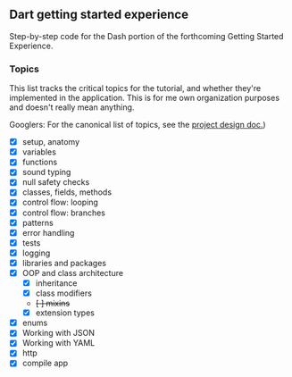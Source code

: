 ## Dart getting started experience

Step-by-step code for the Dash portion of the forthcoming Getting Started Experience.

### Topics

This list tracks the critical topics for the tutorial, and whether they're implemented in the application. This is for me own organization purposes and doesn't really mean anything.

Googlers: For the canonical list of topics, see the [project design doc.](https://docs.google.com/document/d/1SOQywApeqLyPKEdIDI5xvTea6RmgyFBgAYqQe73j6_Q/edit?resourcekey=0-VYlgPFgP62-F3pw0OjQOFw&tab=t.rkbpdp9bxsdu))

- [x] setup, anatomy
- [x] variables
- [x] functions
- [x] sound typing
- [x] null safety checks
- [x] classes, fields, methods
- [x] control flow: looping
- [x] control flow: branches
- [x] patterns
- [x] error handling
- [x] tests
- [x] logging
- [x] libraries and packages
- [x] OOP and class architecture
    - [x] inheritance
    - [x] class modifiers
    - ~~[ ] mixins~~
    - [x] extension types
- [x] enums
- [x] Working with JSON
- [x] Working with YAML
- [x] http
- [x] compile app
